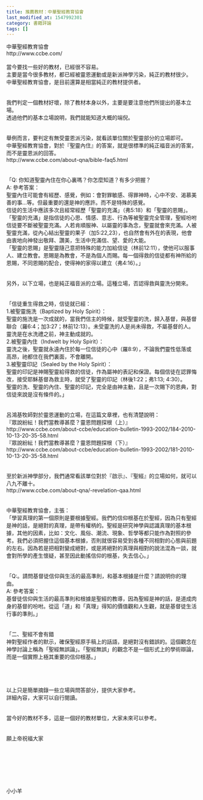 ```yaml
---
title: 推薦教材：中華聖經教育協會
last_modified_at: 1547992301
category: 書籍評論
tags: []
---
```


<p>中華聖經教育協會<br/>http://www.ccbe.com/<br/><!--more--><br/>當今要找一些好的教材，已經很不容易。<br/>主要是當今很多教材，都已經被靈恩運動或是新派神學污染，純正的教材很少。<br/>中華聖經教育協會，是目前還算是相當純正的教材提供者。<br/><br/><br/>我們判定一個教材好壞，除了教材本身以外，主要是要注意他們所提出的基本立場。<br/>透過他們的基本立場說明，我們就能知道大概的端倪。<br/><br/><br/>舉例而言，要判定有無受靈恩派污染，就看該單位關於聖靈部分的立場即可。<br/>中華聖經教育協會，對於『聖靈內住』的答案，就是很標準的純正福音派的答案，而不是靈恩派的回答。<br/>http://www.ccbe.com/about-qna/bible-faq5.html<br/><br/><br/>「Q: 你知道聖靈內住在你心裏嗎？你怎麼知道？有多少把握？<br/>A: 參考答案：<br/>聖靈內住可能會有經歷、感覺，例如：會對罪敏感、得罪神時，心中不安、渴慕美善的事…等。但最重要的還是神的應許。而不是特殊的感覺。<br/>      信徒的生活中應該多次且經常經歷「聖靈的充滿」（弗5:18）和「聖靈的恩賜」。「聖靈的充滿」是指信徒的心思、情感、意志、行為等被聖靈完全管理，聖經吩咐信徒要不斷被聖靈充滿。人若肯順服神、以屬靈的事為念，聖靈就會來充滿。人被聖靈充滿，從內心結出聖靈的果子（加5:22,23），也自然會有外在的表現，他會由衷地向神發出敬拜、讚美，生活中充滿信、望、愛的大能。<br/>      「聖靈的恩賜」是聖靈隨己意把特殊的能力加給信徒（林前12:11），使他可以服事人、建立教會。恩賜是為教會，不是為個人而賜。每一個得救的信徒都有神所給的恩賜，不同恩賜的配合，使得神的家得以建立（弗4:16）。」<br/><br/><br/>另外，以下立場，也是純正福音派的立場。這種立場，否認得救與靈洗分開來。<br/><br/><br/>「信徒重生得救之時，信徒就已經：<br/>1.被聖靈施洗（Baptized by Holy Spirit）：<br/>聖靈的施洗是一次成就的，當我們信主的時候，就受聖靈的洗，歸入基督，與基督聯合（羅6:4；加3:27；林前12:13）。未受靈洗的人是尚未得救，不屬基督的人。靈洗是在水洗禮之前，神主動成就的。<br/>2.被聖靈內住（Indwelt by Holy Spirit）：<br/>靈洗之後，聖靈就永遠內住於每一位信徒的心中（羅8:9），不論我們靈性低落或高昂，祂都住在我們裏面，不會離開。<br/>3.被聖靈印記（Sealed by the Holy Spirit）：<br/>聖靈的印記是神賜聖靈給得救的信徒，作為屬神的表記和保證。每個信徒在認罪悔改，接受耶穌基督為救主時，就受了聖靈的印記（林後1:22；弗1:13; 4:30）。<br/>聖靈的洗、聖靈的內住、聖靈的印記，完全是由神主動，且是一次賜下的恩典，對信徒來說是沒有條件的。」<br/><br/><br/>呂鴻基牧師對於靈恩運動的立場，在這篇文章裡，也有清楚說明：<br/>『眾說紛紜！我們當教導甚麼？靈恩問題探根（上）』<br/>http://www.ccbe.com/about-ccbe/education-bulletin-1993-2002/184-2010-10-13-20-35-58.html<br/>『眾說紛紜！我們當教導甚麼？靈恩問題探根（下）』<br/>http://www.ccbe.com/about-ccbe/education-bulletin-1993-2002/181-2010-10-13-20-35-58.html<br/><br/><br/>至於新派神學部分，我們通常看該單位對於『啟示』、『聖經』的立場如何，就可以八九不離十。<br/>http://www.ccbe.com/about-qna/-revelation-qaa.html<br/><br/><br/>中華聖經教育協會，主張：<br/>「學習真理的第一個原則是要根據聖經。我們的信仰根基在於聖經，因為只有聖經是神的話，是絕對的真理，是帶有權柄的。聖經是研究神學與認識真理的基本根據，其他的因素，比如：文化、風俗、潮流、現象、哲學等都只能作為對照的參考。我們必須把握住這個基本根據，否則就很容易受到各種不同相對的心態與前題的左右。因為若是把相對變成絕對，或是將絕對的真理與相對的說法混為一談，就會對所學的產生懷疑，甚至因此動搖信仰的根基，失去信心。」<br/><br/><br/>「Q:。請問基督徒信仰與生活的最高準則，和基本根據是什麼？請說明你的理由。<br/>A: 參考答案：<br/>基督徒信仰與生活的最高準則和根據是聖經的教導，因為聖經是神的話，是道成肉身的基督的吩咐。從這「道」和「真理」得知的價值觀和人生觀，就是基督徒生活行事的準則。」<br/><br/><br/>「二、聖經不會有錯<br/>      神對聖經作者的默示，確保聖經原手稿上的話語，是絕對沒有錯誤的。這個觀念在神學討論上稱為「聖經無誤論」。「聖經無誤」的觀念不是一個形式上的學術辯論，而是一個實際上極其重要的信仰根基。」<br/><br/><br/><br/><br/>以上只是簡單摘錄一些立場與問答部分，提供大家參考。<br/>詳細內容，大家可以自行閱讀。<br/><br/><br/>當今好的教材不多，這是一個好的教材單位，大家未來可以參考。<br/><br/><br/>願上帝祝福大家<br/><br/><br/><br/><br/><br/><br/><br/>小小羊<br/><br/><br/><br/><br/><br/><br/><br/><br/>
</p>